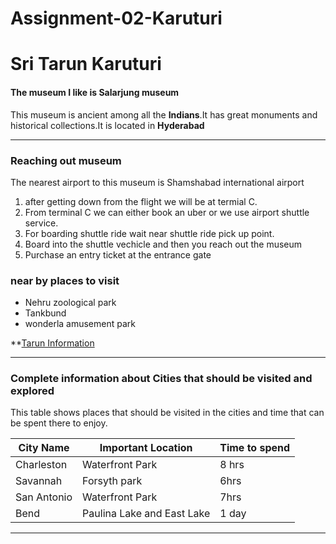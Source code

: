 # Assignment-02-Karuturi
# Sri Tarun Karuturi
#### The museum I like is Salarjung museum

This museum is ancient among all the **Indians**.It has great monuments and historical collections.It is located in **Hyderabad** 
***********************************************************
### Reaching out museum 
The nearest airport to this museum is Shamshabad international airport
1. after getting down from the flight we will be at termial C.
2. From terminal C we can either book an uber or we use airport shuttle service.
3. For boarding shuttle ride wait near shuttle ride pick up point.
4. Board into the shuttle vechicle and then you reach out the museum
5. Purchase an entry ticket at the entrance gate
### near by places to visit
+ Nehru zoological park
+ Tankbund
+ wonderla amusement park

**[Tarun Information](AboutMe.md)

---------------

### Complete information about Cities that should be visited and explored

This table shows places that should be visited in the cities and time that can be spent there to enjoy.

| City Name|Important Location|Time to spend|
|----------|------------------|-------------|
|Charleston|Waterfront Park|8 hrs|
|Savannah|Forsyth park|6hrs|
|San Antonio|Waterfront Park| 7hrs|
|Bend|Paulina Lake and East Lake| 1 day|

-----------